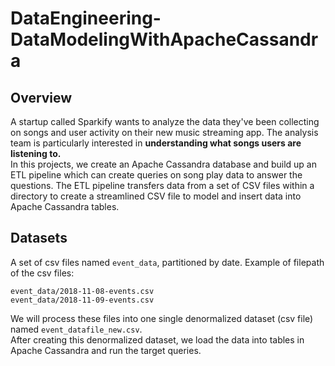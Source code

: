 # DataEngineering-DataModelingWithApacheCassandra

## Overview
A startup called Sparkify wants to analyze the data they've been collecting on songs and user activity on their new music streaming app. The analysis team is particularly interested in **understanding what songs users are listening to.**  
In this projects, we create an Apache Cassandra database and build up an ETL pipeline which can create queries on song play data to answer the questions. The ETL pipeline transfers data from a set of CSV files within a directory to create a streamlined CSV file to model and insert data into Apache Cassandra tables.  

## Datasets
A set of csv files named `event_data`, partitioned by date. Example of filepath of the csv files:
```
event_data/2018-11-08-events.csv
event_data/2018-11-09-events.csv
```
We will process these files into one single denormalized dataset (csv file) named `event_datafile_new.csv`.  
After creating this denormalized dataset, we load the data into tables in Apache Cassandra and run the target queries.  
